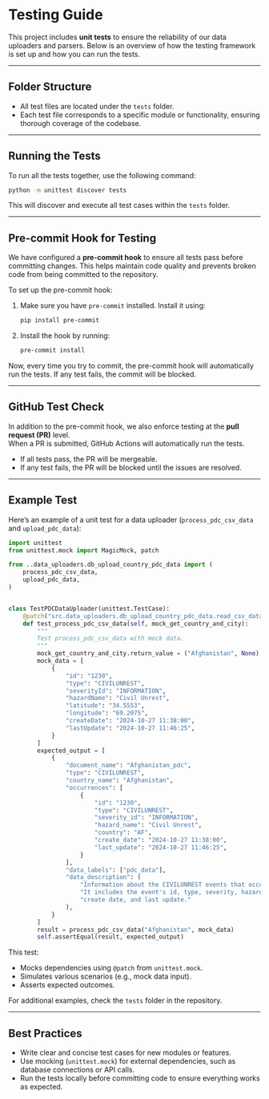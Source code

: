 # Testing Guide

This project includes **unit tests** to ensure the reliability of our data uploaders and parsers. Below is an overview of how the testing framework is set up and how you can run the tests.

---

## **Folder Structure**
- All test files are located under the `tests` folder.
- Each test file corresponds to a specific module or functionality, ensuring thorough coverage of the codebase.

---

## **Running the Tests**
To run all the tests together, use the following command:

```bash
python -m unittest discover tests
```

This will discover and execute all test cases within the `tests` folder.

---

## **Pre-commit Hook for Testing**
We have configured a **pre-commit hook** to ensure all tests pass before committing changes. This helps maintain code quality and prevents broken code from being committed to the repository.  

To set up the pre-commit hook:
1. Make sure you have `pre-commit` installed. Install it using:
   ```bash
   pip install pre-commit
   ```
2. Install the hook by running:
   ```bash
   pre-commit install
   ```

Now, every time you try to commit, the pre-commit hook will automatically run the tests. If any test fails, the commit will be blocked.

---

## **GitHub Test Check**
In addition to the pre-commit hook, we also enforce testing at the **pull request (PR)** level.  
When a PR is submitted, GitHub Actions will automatically run the tests.  

- If all tests pass, the PR will be mergeable.
- If any test fails, the PR will be blocked until the issues are resolved.

---

## **Example Test**
Here’s an example of a unit test for a data uploader (`process_pdc_csv_data` and `upload_pdc_data`):

```python
import unittest
from unittest.mock import MagicMock, patch

from ..data_uploaders.db_upload_country_pdc_data import (
    process_pdc_csv_data,
    upload_pdc_data,
)


class TestPDCDataUploader(unittest.TestCase):
    @patch("src.data_uploaders.db_upload_country_pdc_data.read_csv_data")
    def test_process_pdc_csv_data(self, mock_get_country_and_city):
        """
        Test process_pdc_csv_data with mock data.
        """
        mock_get_country_and_city.return_value = ("Afghanistan", None)
        mock_data = [
            {
                "id": "1230",
                "type": "CIVILUNREST",
                "severityId": "INFORMATION",
                "hazardName": "Civil Unrest",
                "latitude": "34.5553",
                "longitude": "69.2075",
                "createDate": "2024-10-27 11:38:00",
                "lastUpdate": "2024-10-27 11:46:25",
            }
        ]
        expected_output = [
            {
                "document_name": "Afghanistan_pdc",
                "type": "CIVILUNREST",
                "country_name": "Afghanistan",
                "occurrences": [
                    {
                        "id": "1230",
                        "type": "CIVILUNREST",
                        "severity_id": "INFORMATION",
                        "hazard_name": "Civil Unrest",
                        "country": "AF",
                        "create_date": "2024-10-27 11:38:00",
                        "last_update": "2024-10-27 11:46:25",
                    }
                ],
                "data_labels": ["pdc_data"],
                "data_description": (
                    "Information about the CIVILUNREST events that occurred in Afghanistan. "
                    "It includes the event's id, type, severity, hazard name, country name,"
                    "create date, and last update."
                ),
            }
        ]
        result = process_pdc_csv_data("Afghanistan", mock_data)
        self.assertEqual(result, expected_output)
```

This test:
- Mocks dependencies using `@patch` from `unittest.mock`.
- Simulates various scenarios (e.g., mock data input).
- Asserts expected outcomes.

For additional examples, check the `tests` folder in the repository.

---

## **Best Practices**
- Write clear and concise test cases for new modules or features.
- Use mocking (`unittest.mock`) for external dependencies, such as database connections or API calls.
- Run the tests locally before committing code to ensure everything works as expected.